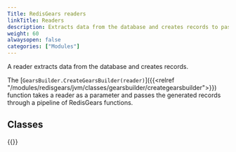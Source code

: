 ```yaml
---
Title: RedisGears readers
linkTitle: Readers
description: Extracts data from the database and creates records to pass through a RedisGears pipeline.
weight: 60
alwaysopen: false
categories: ["Modules"]
---
```


A reader extracts data from the database and creates records.

The [`GearsBuilder.CreateGearsBuilder(reader)`]({{<relref "/modules/redisgears/jvm/classes/gearsbuilder/creategearsbuilder">}}) function takes a reader as a parameter and passes the generated records through a pipeline of RedisGears functions.

## Classes

{{<table-children columnNames="Class,Description" columnSources="LinkTitle,Description" enableLinks="LinkTitle">}}